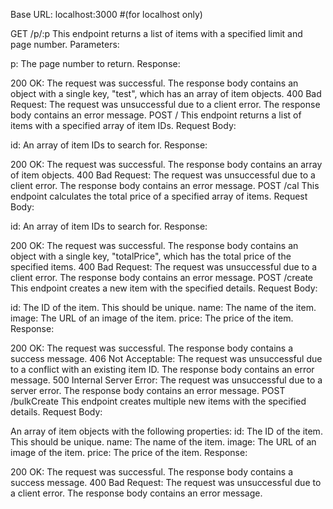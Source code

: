 Base URL: localhost:3000 #(for localhost only)

GET /p/:p This endpoint returns a list of items with a specified limit and page number. Parameters:

p: The page number to return. Response:

200 OK: The request was successful. The response body contains an object with a single key, "test", which has an array of item objects. 400 Bad Request: The request was unsuccessful due to a client error. The response body contains an error message. POST / This endpoint returns a list of items with a specified array of item IDs. Request Body:

id: An array of item IDs to search for. Response:

200 OK: The request was successful. The response body contains an array of item objects. 400 Bad Request: The request was unsuccessful due to a client error. The response body contains an error message. POST /cal This endpoint calculates the total price of a specified array of items. Request Body:

id: An array of item IDs to search for. Response:

200 OK: The request was successful. The response body contains an object with a single key, "totalPrice", which has the total price of the specified items. 400 Bad Request: The request was unsuccessful due to a client error. The response body contains an error message. POST /create This endpoint creates a new item with the specified details. Request Body:

id: The ID of the item. This should be unique. name: The name of the item. image: The URL of an image of the item. price: The price of the item. Response:

200 OK: The request was successful. The response body contains a success message. 406 Not Acceptable: The request was unsuccessful due to a conflict with an existing item ID. The response body contains an error message. 500 Internal Server Error: The request was unsuccessful due to a server error. The response body contains an error message. POST /bulkCreate This endpoint creates multiple new items with the specified details. Request Body:

An array of item objects with the following properties: id: The ID of the item. This should be unique. name: The name of the item. image: The URL of an image of the item. price: The price of the item. Response:

200 OK: The request was successful. The response body contains a success message. 400 Bad Request: The request was unsuccessful due to a client error. The response body contains an error message.